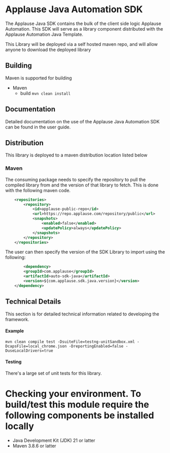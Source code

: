 # Applause Java Automation SDK

The Applause Java SDK contains the bulk of the client side logic Applause Automation.  This SDK will serve as a library component distributed with the Applause Automation Java Template. 

This Library will be deployed via a self hosted maven repo, and will allow anyone to download the deployed library

## Building

Maven is supported for building

* Maven 
  * build `mvn clean install` 


## Documentation 

Detailed documentation on the use of the Applause Java Automation SDK can be found in the user guide.  

## Distribution 

This library is deployed to a maven distribution location listed below

### Maven 

The consuming package needs to specify the repository to pull the compiled library from and the version of that library to fetch.  This is done with the following maven code.

```xml
	<repositories>
		<repository>
			<id>applause-public-repo</id>
			<url>https://repo.applause.com/repository/public</url>
			<snapshots>
				<enabled>false</enabled>
				<updatePolicy>always</updatePolicy>
			</snapshots>
		</repository>
	</repositories>
```
The user can then specify the version of the SDK Library to import using the following:
```xml
        <dependency>
		<groupId>com.applause</groupId>
		<artifactId>auto-sdk-java</artifactId>
		<version>${com.applause.sdk.java.version}</version>
	</dependency>
```

## Technical Details

This section is for detailed technical information related to developing the framework.

#### Example
`mvn clean compile test -DsuiteFile=testng-unitSandbox.xml -DcapsFile=local_chrome.json -DreportingEnabled=false -DuseLocalDrivers=true`

#### Testing

There's a large set of unit tests for this library.
  # Checking your environment.  To build/test this module require the following components be installed locally
  - Java Development Kit (JDK) 21 or latter
  - Maven 3.8.6 or latter

